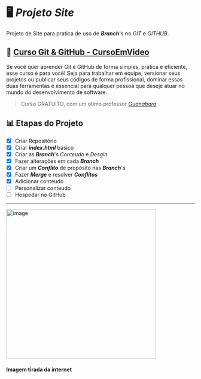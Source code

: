 # 🖥️ _Projeto Site_ 
Projeto de Site para pratica de uso de ***Branch***'s no *GIT* e *GITHUB*. 

## 📁 [Curso Git & GitHub - CursoEmVideo](https://www.cursoemvideo.com/curso/curso-de-git-e-github/)

Se você quer aprender Git e GitHub de forma simples, prática e eficiente, esse curso é para você! Seja para trabalhar em equipe, versionar seus projetos ou publicar seus códigos de forma profissional, dominar essas duas ferramentas é essencial para qualquer pessoa que deseje atuar no mundo do desenvolvimento de software.

> Curso GRATUITO, com um otimo professor _*[Guanabara](https://www.instagram.com/gustavoguanabara/)*_

## 📊 Etapas do Projeto

- [x] Criar Repositório
- [x] Criar ***index.html*** básico
- [x] Criar as ***Branch***'s *Conteudo* e *Desgin*
- [x] Fazer alterações em cada ***Branch***
- [x] Criar um ***Conflito*** de propósito nas ***Branch***'s
- [x] Fazer ***Merge*** e resolver ***Conflitos***
- [x] Adicionar conteudo
- [ ] Personalizar conteudo
- [ ] Hospedar no GitHub

---


<img width="400" height="400" alt="image" src="https://github.com/user-attachments/assets/786d1d15-6773-4997-91ad-3ea48af42ed0" />

#### Imagem tirada da internet
